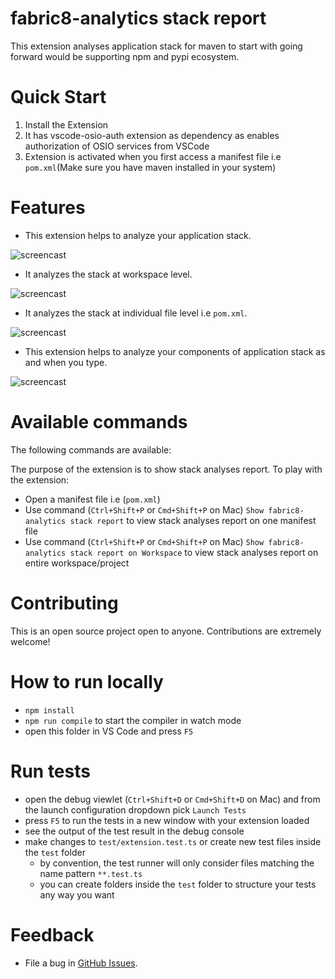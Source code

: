 # fabric8-analytics stack report

This extension analyses application stack for maven to start with going forward would be supporting npm and pypi ecosystem.

Quick Start
============
1. Install the Extension
2. It has vscode-osio-auth extension as dependency as enables authorization of OSIO services from VSCode
2. Extension is activated when you first access a manifest file i.e `pom.xml`(Make sure you have maven installed in your system)


Features
=========

* This extension helps to analyze your application stack.

![ screencast ](https://raw.githubusercontent.com/fabric8-analytics/fabric8-analytics-vscode-extension/master/images/stackanalysis.png)


* It analyzes the stack at workspace level.

![ screencast ](https://raw.githubusercontent.com/fabric8-analytics/fabric8-analytics-vscode-extension/master/images/stackanalysis.gif)


* It analyzes the stack at individual file level i.e `pom.xml`.

![ screencast ](https://raw.githubusercontent.com/fabric8-analytics/fabric8-analytics-vscode-extension/master/images/stackAnalysisManifest.gif)

* This extension helps to analyze your components of application stack as and when you type.

![ screencast ](https://raw.githubusercontent.com/fabric8-analytics/fabric8-analytics-vscode-extension/master/images/compAnalysis.png)


Available commands
==========================
The following commands are available:

The purpose of the extension is to show stack analyses report. To play with the extension:
- Open a manifest file i.e (`pom.xml`)
- Use command (`Ctrl+Shift+P` or `Cmd+Shift+P` on Mac) `Show fabric8-analytics stack report` to view stack analyses report on one manifest file
- Use command (`Ctrl+Shift+P` or `Cmd+Shift+P` on Mac) `Show fabric8-analytics stack report on Workspace` to view stack analyses report on entire workspace/project


Contributing
===============
This is an open source project open to anyone. Contributions are extremely welcome!


# How to run locally

* `npm install`
* `npm run compile` to start the compiler in watch mode
* open this folder in VS Code and press `F5`


# Run tests
* open the debug viewlet (`Ctrl+Shift+D` or `Cmd+Shift+D` on Mac) and from the launch configuration dropdown pick `Launch Tests`
* press `F5` to run the tests in a new window with your extension loaded
* see the output of the test result in the debug console
* make changes to `test/extension.test.ts` or create new test files inside the `test` folder
    * by convention, the test runner will only consider files matching the name pattern `**.test.ts`
    * you can create folders inside the `test` folder to structure your tests any way you want


Feedback
===============
* File a bug in [GitHub Issues](https://github.com/fabric8-analytics/fabric8-analytics-vscode-extension/issues).
